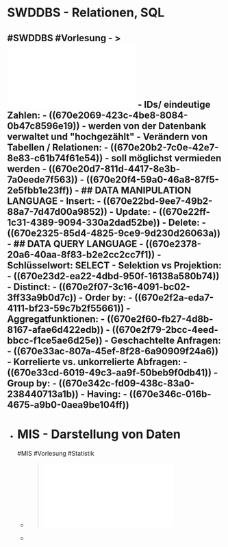 # SWDDBS - Relationen, SQL
#SWDDBS #Vorlesung
	- > ![Folien SQL](../assets/04_SQL_1728901687385_0.pdf)
	- **IDs/ eindeutige Zahlen:**
		- ((670e2069-423c-4be8-8084-0b47c8596e19))
		- werden von der Datenbank verwaltet und "hochgezählt"
	- **Verändern von Tabellen / Relationen:**
		- ((670e20b2-7c0e-42e7-8e83-c61b74f61e54))
		- soll möglichst vermieden werden
		- ((670e20d7-811d-4417-8e3b-7a0eede7f563))
		- ((670e20f4-59a0-46a8-87f5-2e5fbb1e23ff))
	- ## **DATA MANIPULATION LANGUAGE**
		- **Insert:**
			- ((670e22bd-9ee7-49b2-88a7-7d47d00a9852))
		- **Update:**
			- ((670e22ff-1c31-4389-9094-330a2dad52be))
		- **Delete:**
			- ((670e2325-85d4-4825-9ce9-9d230d26063a))
	- ## DATA QUERY LANGUAGE
		- ((670e2378-20a6-40aa-8f83-b2e2cc2cc7f1))
		- Schlüsselwort: SELECT
		- **Selektion vs Projektion:**
			- ((670e23d2-ea22-4dbd-950f-16138a580b74))
		- **Distinct:**
			- ((670e2f07-3c16-4091-bc02-3ff33a9b0d7c))
		- **Order by:**
			- ((670e2f2a-eda7-4111-bf23-59c7b2f55661))
		- **Aggregatfunktionen:**
			- ((670e2f60-fb27-4d8b-8167-afae6d422edb))
			- ((670e2f79-2bcc-4eed-bbcc-f1ce5ae6d25e))
		- **Geschachtelte Anfragen:**
			- ((670e33ac-807a-45ef-8f28-6a90909f24a6))
		- **Korrelierte vs. unkorrelierte Abfragen:**
			- ((670e33cd-6019-49c3-aa9f-50beb9f0db41))
		- **Group by:**
			- ((670e342c-fd09-438c-83a0-238440713a1b))
		- **Having:**
			- ((670e346c-016b-4675-a9b0-0aea9be104ff))
-
- # MIS - Darstellung von Daten
  #MIS #Vorlesung #Statistik
	- > ![Folien VE02](../assets/VE02_Angewandte_Mathe_Statistik_CSI_WS2425_1728985180200_0.pdf)
	-
